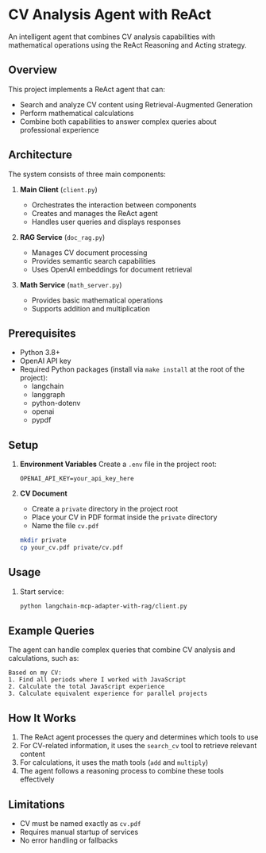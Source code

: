 # CV Analysis Agent with ReAct

An intelligent agent that combines CV analysis capabilities with mathematical operations using the ReAct Reasoning and Acting strategy.

## Overview

This project implements a ReAct agent that can:
- Search and analyze CV content using Retrieval-Augmented Generation
- Perform mathematical calculations
- Combine both capabilities to answer complex queries about professional experience

## Architecture

The system consists of three main components:

1. **Main Client** (`client.py`)
   - Orchestrates the interaction between components
   - Creates and manages the ReAct agent
   - Handles user queries and displays responses

2. **RAG Service** (`doc_rag.py`)
   - Manages CV document processing
   - Provides semantic search capabilities
   - Uses OpenAI embeddings for document retrieval

3. **Math Service** (`math_server.py`)
   - Provides basic mathematical operations
   - Supports addition and multiplication

## Prerequisites

- Python 3.8+
- OpenAI API key
- Required Python packages (install via `make install` at the root of the project):
  - langchain
  - langgraph
  - python-dotenv
  - openai
  - pypdf

## Setup

1. **Environment Variables**
   Create a `.env` file in the project root:
   ```
   OPENAI_API_KEY=your_api_key_here
   ```

2. **CV Document**
   - Create a `private` directory in the project root
   - Place your CV in PDF format inside the `private` directory
   - Name the file `cv.pdf`
   ```bash
   mkdir private
   cp your_cv.pdf private/cv.pdf
   ```

## Usage

1. Start service:
   ```bash
   python langchain-mcp-adapter-with-rag/client.py
   ```

## Example Queries

The agent can handle complex queries that combine CV analysis and calculations, such as:

```text
Based on my CV:
1. Find all periods where I worked with JavaScript
2. Calculate the total JavaScript experience
3. Calculate equivalent experience for parallel projects
```

## How It Works

1. The ReAct agent processes the query and determines which tools to use
2. For CV-related information, it uses the `search_cv` tool to retrieve relevant content
3. For calculations, it uses the math tools (`add` and `multiply`)
4. The agent follows a reasoning process to combine these tools effectively

## Limitations

- CV must be named exactly as `cv.pdf`
- Requires manual startup of services
- No error handling or fallbacks
